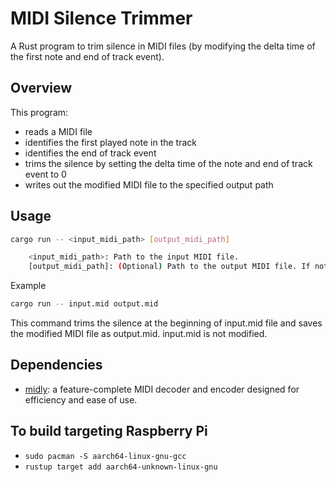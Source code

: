 # MIDI Silence Trimmer

A Rust program to trim silence in MIDI files (by modifying the delta time of the first note and end of track event).

## Overview

This program:

- reads a MIDI file
- identifies the first played note in the track
- identifies the end of track event
- trims the silence by setting the delta time of the note and end of track event to 0
- writes out the modified MIDI file to the specified output path

## Usage

```sh
cargo run -- <input_midi_path> [output_midi_path]

    <input_midi_path>: Path to the input MIDI file.
    [output_midi_path]: (Optional) Path to the output MIDI file. If not provided, a default output filename will be generated.
```

Example

```sh
cargo run -- input.mid output.mid
```

This command trims the silence at the beginning of input.mid file and saves the modified MIDI file as output.mid. input.mid is not modified.

## Dependencies

- [midly](https://github.com/kovaxis/midly): a feature-complete MIDI decoder and encoder designed for efficiency and ease of use.

## To build targeting Raspberry Pi
- `sudo pacman -S aarch64-linux-gnu-gcc`
- `rustup target add aarch64-unknown-linux-gnu`
